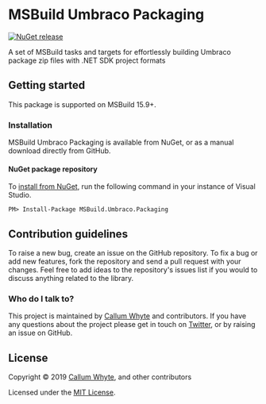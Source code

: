 # MSBuild Umbraco Packaging

[![NuGet release](https://img.shields.io/nuget/v/MSBuild.Umbraco.Packaging.svg)](https://www.nuget.org/packages/MSBuild.Umbraco.Packaging/)

A set of MSBuild tasks and targets for effortlessly building Umbraco package zip files with .NET SDK project formats

## Getting started

This package is supported on MSBuild 15.9+.

### Installation

MSBuild Umbraco Packaging is available from NuGet, or as a manual download directly from GitHub.

#### NuGet package repository

To [install from NuGet](https://www.nuget.org/packages/MSBuild.Umbraco.Packaging/), run the following command in your instance of Visual Studio.

    PM> Install-Package MSBuild.Umbraco.Packaging

## Contribution guidelines

To raise a new bug, create an issue on the GitHub repository. To fix a bug or add new features, fork the repository and send a pull request with your changes. Feel free to add ideas to the repository's issues list if you would to discuss anything related to the library.

### Who do I talk to?

This project is maintained by [Callum Whyte](https://callumwhyte.com/) and contributors. If you have any questions about the project please get in touch on [Twitter](https://twitter.com/callumbwhyte), or by raising an issue on GitHub.

## License

Copyright &copy; 2019 [Callum Whyte](https://callumwhyte.com/), and other contributors

Licensed under the [MIT License](LICENSE.md).